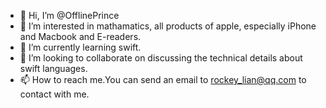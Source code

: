 - 👋 Hi, I’m @OfflinePrince
- 👀 I’m interested in mathamatics, all products of apple, especially iPhone and Macbook and E-readers.
- 🌱 I’m currently learning swift.
- 💞️ I’m looking to collaborate on discussing the technical details about swift languages.
- 📫 How to reach me.You can send an email to rockey_lian@qq.com to contact with me.

<!---
OfflinePrince/OfflinePrince is a ✨ special ✨ repository because its `README.md` (this file) appears on your GitHub profile.
You can click the Preview link to take a look at your changes.
--->

